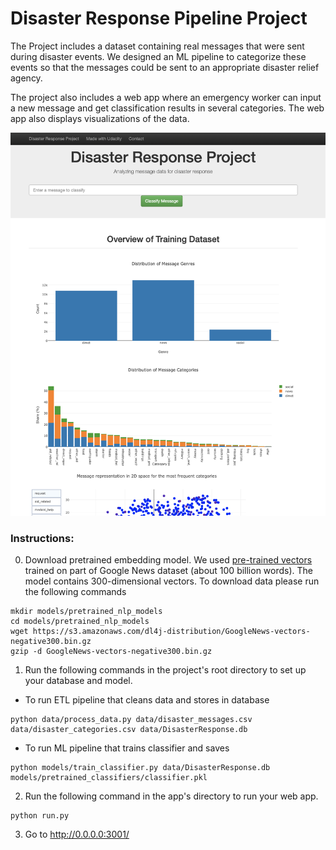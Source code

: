 # Disaster Response Pipeline Project

The Project includes a dataset containing real messages that were sent during disaster events. We designed an ML pipeline to categorize these events so that the messages could be sent to an appropriate disaster relief agency.

The project also includes a web app where an emergency worker can input a new message and get classification results in several categories. The web app also displays visualizations of the data. 

![Main page](imgs/data_review.png)

### Instructions:
0. Download pretrained embedding model. We used [pre-trained vectors](https://code.google.com/archive/p/word2vec/) trained on part of Google News dataset (about 100 billion words). The model contains 300-dimensional vectors. 
To download data please run the following commands
```
mkdir models/pretrained_nlp_models
cd models/pretrained_nlp_models
wget https://s3.amazonaws.com/dl4j-distribution/GoogleNews-vectors-negative300.bin.gz
gzip -d GoogleNews-vectors-negative300.bin.gz
```
1. Run the following commands in the project's root directory to set up your database and model.

* To run ETL pipeline that cleans data and stores in database

```
python data/process_data.py data/disaster_messages.csv data/disaster_categories.csv data/DisasterResponse.db
```

* To run ML pipeline that trains classifier and saves

```
python models/train_classifier.py data/DisasterResponse.db models/pretrained_classifiers/classifier.pkl
```

2. Run the following command in the app's directory to run your web app.
```
python run.py
```

3. Go to http://0.0.0.0:3001/
